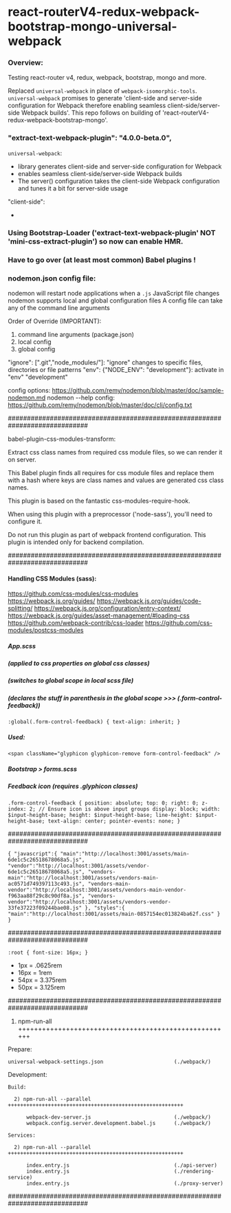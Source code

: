 # react-routerV4-redux-webpack-bootstrap-mongo-universal-webpack

### Overview:
Testing react-router v4, redux, webpack, bootstrap, mongo and more.

Replaced `universal-webpack` in place of `webpack-isomorphic-tools`. `universal-webpack` promises to generate 'client-side and server-side configuration for Webpack therefore enabling seamless client-side/server-side Webpack builds'. This repo follows on building of 'react-routerV4-redux-webpack-bootstrap-mongo'.

###  "extract-text-webpack-plugin": "4.0.0-beta.0",

`universal-webpack`:

  * library generates client-side and server-side configuration for Webpack
  * enables seamless client-side/server-side Webpack builds
  * The server() configuration takes the client-side Webpack configuration and tunes it a bit for server-side usage

"client-side":

  * 



### Using Bootstrap-Loader ('extract-text-webpack-plugin' NOT 'mini-css-extract-plugin') so now can enable HMR.

### Have to go over (at least most common) Babel plugins !


### nodemon.json config file:

nodemon will restart node applications when a `.js` JavaScript file changes
nodemon supports local and global configuration files
A config file can take any of the command line arguments

Order of Override (IMPORTANT):

   1) command line arguments (package.json)
   2) local config
   3) global config

"ignore": [".git","node_modules/"]: "ignore" changes to specific files, directories or file patterns
"env": {"NODE_ENV": "development"}:  activate in "env" "development"

config options:        https://github.com/remy/nodemon/blob/master/doc/sample-nodemon.md
nodemon --help config: https://github.com/remy/nodemon/blob/master/doc/cli/config.txt


#############################################################################


babel-plugin-css-modules-transform:

Extract css class names from required css module files, so we can render it on server. 

This Babel plugin finds all requires for css module files and replace them with a hash
  where keys are class names and values are generated css class names.

This plugin is based on the fantastic css-modules-require-hook.

When using this plugin with a preprocessor ('node-sass'), you'll need to configure it.

Do not run this plugin as part of webpack frontend configuration. 
This plugin is intended only for backend compilation.


#############################################################################

#### Handling CSS Modules (sass):

https://github.com/css-modules/css-modules
https://webpack.js.org/guides/
https://webpack.js.org/guides/code-splitting/
https://webpack.js.org/configuration/entry-context/
https://webpack.js.org/guides/asset-management/#loading-css
https://github.com/webpack-contrib/css-loader
https://github.com/css-modules/postcss-modules



##### App.scss
##### (applied to css properties on global css classes)
##### (switches to global scope in local scss file)
##### (declares the stuff in parenthesis in the global scope >>> (.form-control-feedback))

`:global(.form-control-feedback) {
  text-align: inherit;
}`

##### Used:
`<span className="glyphicon glyphicon-remove form-control-feedback" />`

##### Bootstrap > forms.scss
##### Feedback icon (requires .glyphicon classes)

`.form-control-feedback {
  position: absolute;
  top: 0;
  right: 0;
  z-index: 2; // Ensure icon is above input groups
  display: block;
  width: $input-height-base;
  height: $input-height-base;
  line-height: $input-height-base;
  text-align: center;
  pointer-events: none;
}`

#############################################################################

`{
  "javascript":{
    "main":"http://localhost:3001/assets/main-6de1c5c26518678068a5.js",
    "vendor":"http://localhost:3001/assets/vendor-6de1c5c26518678068a5.js",
    "vendors-main":"http://localhost:3001/assets/vendors-main-ac0571d749397113c493.js",
    "vendors-main-vendor":"http://localhost:3001/assets/vendors-main-vendor-f963aa88f29c8c90df8a.js",
    "vendors-vendor":"http://localhost:3001/assets/vendors-vendor-33fe37223f09244bae08.js"
  },
  "styles":{
    "main":"http://localhost:3001/assets/main-0857154ec013824ba62f.css"
  }
}`

#############################################################################

`:root { font-size: 16px; }`

* 1px = .0625rem
* 16px = 1rem
* 54px = 3.375rem
* 50px = 3.125rem

#############################################################################

1) npm-run-all ++++++++++++++++++++++++++++++++++++++++++++++++++++++

  Prepare:

    universal-webpack-settings.json                       (./webpack/)

  Development:

    Build:

      2) npm-run-all --parallel +++++++++++++++++++++++++++++++++++++++++++++++++++++++++
      
          webpack-dev-server.js                           (./webpack/)
          webpack.config.server.development.babel.js      (./webpack/)

    Services:
    
      2) npm-run-all --parallel +++++++++++++++++++++++++++++++++++++++++++++++++++++++++
      
          index.entry.js                                  (./api-server)
          index.entry.js                                  (./rendering-service)
          index.entry.js                                  (./proxy-server)

#############################################################################
